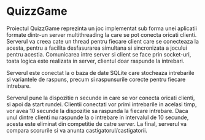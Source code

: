 # QuizzGame

   Proiectul QuizzGame reprezinta un joc implementat sub forma unei aplicatii
formate dintr-un server multithreading la care se pot conecta oricati clienti.
Serverul va creea cate un thread pentru fiecare client care se conecteaza la acesta,
pentru a facilita desfasurarea simultana si sincronizata a jocului pentru acestia.
Comunicarea intre server si client se face prin socket-uri, toata logica este realizata
in server, clientul doar raspunde la intrebari.

Serverul este conectat la o baza de date SQLite care stocheaza intrebarile si
variantele de raspuns, precum si raspunsurile corecte pentru fiecare intrebare.

Serverul pune la dispozitie n secunde in care se vor conecta oricati clienti, si
apoi da start rundei. Clientii conectati vor primi intrebarile in acelasi timp, vor
avea 10 secunde la dispozitie sa raspunda la fiecare intrebare. Daca unul dintre 
clienti nu raspunde la o intrebare in intervalul de 10 secunde, acesta este eliminat 
din competitie de catre server. La final, serverul va compara scorurile si va anunta
castigatorul/castigatorii.

 

